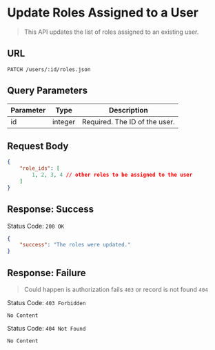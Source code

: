 # Update Roles Assigned to a User

> This API updates the list of roles assigned to an existing user.

## URL

`PATCH /users/:id/roles.json`

## Query Parameters

Parameter | Type | Description
--------- | ---- | -----------
id | integer | Required. The ID of the user.

## Request Body
```json
{
    "role_ids": [
        1, 2, 3, 4 // other roles to be assigned to the user
    ]
}
```

## Response: Success
Status Code: `200 OK`
```json
{
    "success": "The roles were updated."
}
```

## Response: Failure
> Could happen is authorization fails `403` or record is not found `404`

Status Code: `403 Forbidden`
```
No Content
```

Status Code: `404 Not Found`
```
No Content
```
